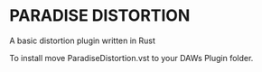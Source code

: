 # PARADISE DISTORTION

A basic distortion plugin written in Rust

To install move ParadiseDistortion.vst to your DAWs Plugin folder.
  
